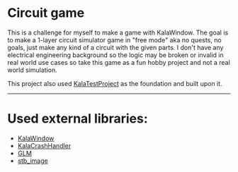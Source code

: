 # Circuit game

This is a challenge for myself to make a game with KalaWindow. The goal is to make a 1-layer circuit simulator game in "free mode" aka no quests, no goals, just make any kind of a circuit with the given parts. I don't have any electrical engineering background so the logic may be broken or invalid in real world use cases so take this game as a fun hobby project and not a real world simulation.

This project also used [KalaTestProject](https://github.com/KalaKit/KalaTestProject) as the foundation and built upon it.

---

# Used external libraries:

- [KalaWindow](https://github.com/KalaKit/KalaWindow)
- [KalaCrashHandler](https://github.com/KalaKit/KalaCrashHandler)
- [GLM](https://github.com/g-truc/glm)
- [stb_image](https://github.com/nothings/stb/blob/master/stb_image.h)
